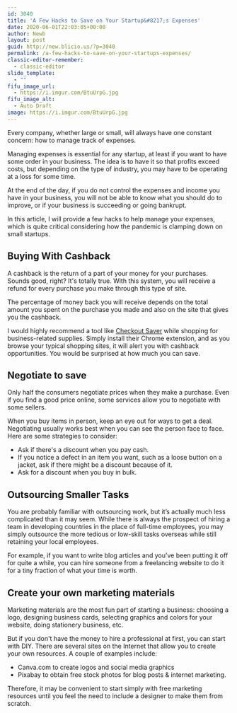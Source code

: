 ```yaml
---
id: 3040
title: 'A Few Hacks to Save on Your Startup&#8217;s Expenses'
date: 2020-06-01T22:03:05+00:00
author: Newb
layout: post
guid: http://new.blicio.us/?p=3040
permalink: /a-few-hacks-to-save-on-your-startups-expenses/
classic-editor-remember:
  - classic-editor
slide_template:
  - ""
fifu_image_url:
  - https://i.imgur.com/BtuUrpG.jpg
fifu_image_alt:
  - Auto Draft
image: https://i.imgur.com/BtuUrpG.jpg
---
```

Every company, whether large or small, will always have one constant concern: how to manage track of expenses.

Managing expenses is essential for any startup, at least if you want to have some order in your business. The idea is to have it so that profits exceed costs, but depending on the type of industry, you may have to be operating at a loss for some time.

At the end of the day, if you do not control the expenses and income you have in your business, you will not be able to know what you should do to improve, or if your business is succeeding or going bankrupt.

In this article, I will provide a few hacks to help manage your expenses, which is quite critical considering how the pandemic is clamping down on small startups.

## Buying With Cashback

A cashback is the return of a part of your money for your purchases. Sounds good, right? It's totally true. With this system, you will receive a refund for every purchase you make through this type of site.

The percentage of money back you will receive depends on the total amount you spent on the purchase you made and also on the site that gives you the cashback.

I would highly recommend a tool like [Checkout Saver](https://www.checkoutsaver.com/) while shopping for business-related supplies. Simply install their Chrome extension, and as you browse your typical shopping sites, it will alert you with cashback opportunities. You would be surprised at how much you can save.

## Negotiate to save

Only half the consumers negotiate prices when they make a purchase. Even if you find a good price online, some services allow you to negotiate with some sellers.

When you buy items in person, keep an eye out for ways to get a deal. Negotiating usually works best when you can see the person face to face. Here are some strategies to consider:

  * Ask if there's a discount when you pay cash.
  * If you notice a defect in an item you want, such as a loose button on a jacket, ask if there might be a discount because of it.
  * Ask for a discount when you buy in bulk.

## Outsourcing Smaller Tasks

You are probably familiar with outsourcing work, but it’s actually much less complicated than it may seem. While there is always the prospect of hiring a team in developing countries in the place of full-time employees, you may simply outsource the more tedious or low-skill tasks overseas while still retaining your local employees.

For example, if you want to write blog articles and you’ve been putting it off for quite a while, you can hire someone from a freelancing website to do it for a tiny fraction of what your time is worth.

## Create your own marketing materials

Marketing materials are the most fun part of starting a business: choosing a logo, designing business cards, selecting graphics and colors for your website, doing stationery business, etc.

But if you don't have the money to hire a professional at first, you can start with DIY. There are several sites on the Internet that allow you to create your own resources. A couple of examples include:

  * Canva.com to create logos and social media graphics
  * Pixabay to obtain free stock photos for blog posts & internet marketing.

Therefore, it may be convenient to start simply with free marketing resources until you feel the need to include a designer to make them from scratch.